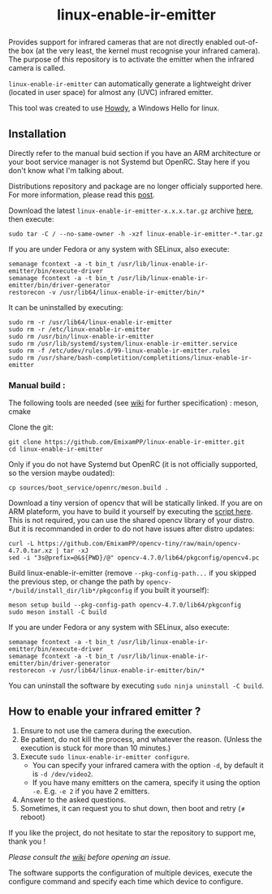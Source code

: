 # <p align=center>linux-enable-ir-emitter</p>

Provides support for infrared cameras that are not directly enabled out-of-the box (at the very least, the kernel must recognise your infrared camera). The purpose of this repository is to activate the emitter when the infrared camera is called.

`linux-enable-ir-emitter` can automatically generate a lightweight driver (located in user space) for almost any (UVC) infrared emitter.

This tool was created to use [Howdy](https://github.com/boltgolt/howdy), a Windows Hello for linux.

## Installation
Directly refer to the manual buid section if you have an ARM architecture or your boot service manager is not Systemd but OpenRC. Stay here if you don't know what I'm talking about.

Distributions repository and package are no longer officialy supported here.
For more information, please read this [post](https://github.com/EmixamPP/linux-enable-ir-emitter/wiki/About-distributions-repository). 
 
Download the latest `linux-enable-ir-emitter-x.x.x.tar.gz` archive [here](https://github.com/EmixamPP/linux-enable-ir-emitter/releases/latest), then execute:
```
sudo tar -C / --no-same-owner -h -xzf linux-enable-ir-emitter-*.tar.gz
```

If you are under Fedora or any system with SELinux, also execute: 
```
semanage fcontext -a -t bin_t /usr/lib/linux-enable-ir-emitter/bin/execute-driver
semanage fcontext -a -t bin_t /usr/lib/linux-enable-ir-emitter/bin/driver-generator
restorecon -v /usr/lib64/linux-enable-ir-emitter/bin/*
```

It can be uninstalled by executing:
```
sudo rm -r /usr/lib64/linux-enable-ir-emitter
sudo rm -r /etc/linux-enable-ir-emitter
sudo rm /usr/bin/linux-enable-ir-emitter
sudo rm /usr/lib/systemd/system/linux-enable-ir-emitter.service
sudo rm -f /etc/udev/rules.d/99-linux-enable-ir-emitter.rules
sudo rm /usr/share/bash-completition/completitions/linux-enable-ir-emitter
```

### Manual build :
The following tools are needed (see [wiki](https://github.com/EmixamPP/linux-enable-ir-emitter/wiki/Requirements) for further specification) : meson, cmake

Clone the git:
```
git clone https://github.com/EmixamPP/linux-enable-ir-emitter.git
cd linux-enable-ir-emitter
```

Only if you do not have Systemd but OpenRC (it is not officially supported, so the version maybe oudated):
```
cp sources/boot_service/openrc/meson.build .
```

Download a tiny version of opencv that will be statically linked. If you are on ARM plateform, you have to build it yourself by executing the [script here](https://github.com/EmixamPP/opencv-tiny/blob/main/build_opencv.sh). This is not required, you can use the shared opencv library of your distro. But it is recommanded in order to do not have issues after distro updates:
```
curl -L https://github.com/EmixamPP/opencv-tiny/raw/main/opencv-4.7.0.tar.xz | tar -xJ
sed -i "3s@prefix=@&${PWD}/@" opencv-4.7.0/lib64/pkgconfig/opencv4.pc 
```

Build linux-enable-ir-emitter (remove `--pkg-config-path...` if you skipped the previous step, or change the path by `opencv-*/build/install_dir/lib*/pkgconfig` if you built it yourself):
```
meson setup build --pkg-config-path opencv-4.7.0/lib64/pkgconfig
sudo meson install -C build
```

If you are under Fedora or any system with SELinux, also execute: 
```
semanage fcontext -a -t bin_t /usr/lib/linux-enable-ir-emitter/bin/execute-driver
semanage fcontext -a -t bin_t /usr/lib/linux-enable-ir-emitter/bin/driver-generator
restorecon -v /usr/lib64/linux-enable-ir-emitter/bin/*
```

You can uninstall the software by executing `sudo ninja uninstall -C build`. 

## How to enable your infrared emitter ?
1. Ensure to not use the camera during the execution.
2. Be patient, do not kill the process, and whatever the reason. (Unless the execution is stuck for more than 10 minutes.)
3. Execute `sudo linux-enable-ir-emitter configure`.
    * You can specify your infrared camera with the option `-d`, by default it is `-d /dev/video2`.
    * If you have many emitters on the camera, specify it using the option `-e`. E.g. `-e 2` if you have 2 emitters.
4. Answer to the asked questions.
5. Sometimes, it can request you to shut down, then boot and retry ($\neq$ reboot)

If you like the project, do not hesitate to star the repository to support me, thank you !

*Please consult the [wiki](https://github.com/EmixamPP/linux-enable-ir-emitter/wiki) before opening an issue.*

The software supports the configuration of multiple devices, execute the configure command and specify each time which device to configure.
